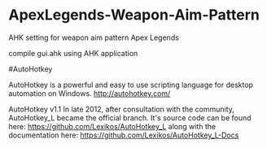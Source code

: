 # ApexLegends-Weapon-Aim-Pattern
AHK setting for weapon aim pattern Apex Legends

compile gui.ahk using AHK application

#AutoHotkey

AutoHotkey is a powerful and easy to use scripting language for desktop automation on Windows.
http://autohotkey.com/

AutoHotkey v1.1
In late 2012, after consultation with the community, AutoHotkey_L became the official branch.
It's source code can be found here: https://github.com/Lexikos/AutoHotkey_L
along with the documentation here: https://github.com/Lexikos/AutoHotkey_L-Docs
